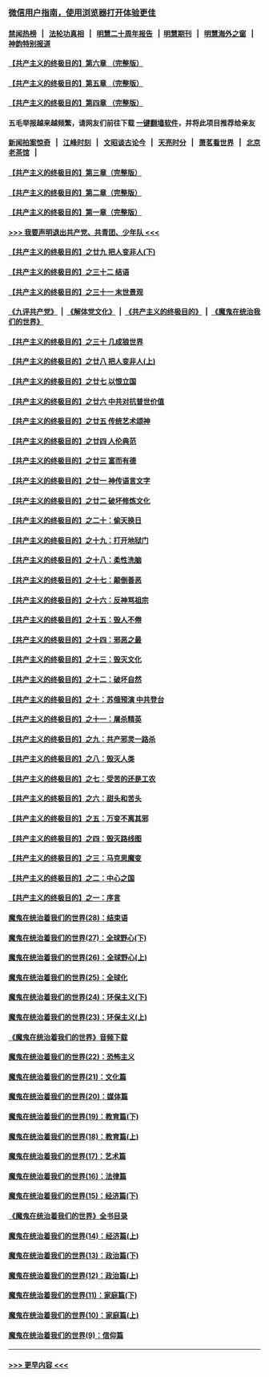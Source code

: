 ### [微信用户指南，使用浏览器打开体验更佳](https://github.com/gfw-breaker/banned-news1/blob/master/indexes/wechat-guide.md?t=0)
#### [禁闻热榜](热点新闻.md?t=0)  &nbsp;&nbsp;|&nbsp;&nbsp; [法轮功真相](https://github.com/gfw-breaker/truth/blob/master/README.md?t=0) &nbsp;&nbsp;|&nbsp;&nbsp; [明慧二十周年报告](https://github.com/gfw-breaker/mh-reports/blob/master/README.md?t=0) &nbsp;&nbsp;|&nbsp;&nbsp;[明慧期刊](https://github.com/gfw-breaker/mh-qikan) &nbsp;&nbsp;|&nbsp;&nbsp; [明慧海外之窗](https://github.com/gfw-breaker/mh-news/blob/master/README.md?t=0) &nbsp;&nbsp;|&nbsp;&nbsp; [神韵特别报道](https://github.com/gfw-breaker/mh-news/blob/master/shenyun.md?t=0)
#### [【共产主义的终极目的】第六章 （完整版）](../pages/nsc422/n11428913.md?t=02060322) 
#### [【共产主义的终极目的】第五章 （完整版）](../pages/nsc422/n11428912.md?t=02060322) 
#### [【共产主义的终极目的】第四章 （完整版）](../pages/nsc422/n11428907.md?t=02060322) 
#### 五毛举报越来越频繁，请网友们前往下载 [一键翻墙软件](https://github.com/gfw-breaker/ssr-accounts)，并将此项目推荐给亲友
#### [新闻拍案惊奇](https://github.com/gfw-breaker/banned-news1/blob/master/pages/link4.md) &nbsp;&nbsp;|&nbsp;&nbsp; [江峰时刻](https://github.com/gfw-breaker/banned-news1/blob/master/pages/link4.md) &nbsp;&nbsp;|&nbsp;&nbsp; [文昭谈古论今](https://github.com/gfw-breaker/banned-news1/blob/master/pages/link4.md) &nbsp;&nbsp;|&nbsp;&nbsp; [天亮时分](https://github.com/gfw-breaker/banned-news1/blob/master/pages/link4.md) &nbsp;&nbsp;|&nbsp;&nbsp; [萧茗看世界](https://github.com/gfw-breaker/banned-news1/blob/master/pages/link4.md) &nbsp;&nbsp;|&nbsp;&nbsp; [北京老茶馆](https://github.com/gfw-breaker/banned-news1/blob/master/pages/link4.md) &nbsp;&nbsp;|&nbsp;&nbsp; 
#### [【共产主义的终极目的】第三章（完整版）](../pages/nsc422/n11428848.md?t=02060322) 
#### [【共产主义的终极目的】第二章（完整版）](../pages/nsc422/n11428831.md?t=02060322) 
#### [【共产主义的终极目的】第一章（完整版）](../pages/nsc422/n11417651.md?t=02060322) 
#### [>>> 我要声明退出共产党、共青团、少年队 <<<](https://github.com/begood0513/goodnews/blob/master/quit/letter.md) 
#### [【共产主义的终极目的】之廿九 把人变非人(下)](../pages/nsc422/n11344140.md?t=02060322) 
#### [【共产主义的终极目的】之三十二 结语](../pages/nsc422/n11360535.md?t=02060322) 
#### [【共产主义的终极目的】之三十一 末世景观](../pages/nsc422/n11351129.md?t=02060322) 
#### [《九评共产党》](https://github.com/begood0513/9ping.md/blob/master/README.md) &nbsp;|&nbsp; [《解体党文化》](../../../../jtdwh.md/blob/master/README.md)  &nbsp;|&nbsp; [《共产主义的终极目的》](../../../../gczydzjmd.md/blob/master/README.md) &nbsp;|&nbsp; [《魔鬼在统治我们的世界》](../../../../mgztzwmdsj.md/blob/master/README.md) 
#### [【共产主义的终极目的】之三十 几成狼世界](../pages/nsc422/n11348280.md?t=02060322) 
#### [【共产主义的终极目的】之廿八 把人变非人(上)](../pages/nsc422/n11340492.md?t=02060322) 
#### [【共产主义的终极目的】之廿七 以恨立国](../pages/nsc422/n11336944.md?t=02060322) 
#### [【共产主义的终极目的】之廿六 中共对抗普世价值](../pages/nsc422/n11324785.md?t=02060322) 
#### [【共产主义的终极目的】之廿五 传统艺术颂神](../pages/nsc422/n11296396.md?t=02060322) 
#### [【共产主义的终极目的】之廿四 人伦典范](../pages/nsc422/n11296397.md?t=02060322) 
#### [【共产主义的终极目的】之廿三 富而有德](../pages/nsc422/n11283598.md?t=02060322) 
#### [【共产主义的终极目的】之廿一 神传语言文字](../pages/nsc422/n11263265.md?t=02060322) 
#### [【共产主义的终极目的】之廿二 破坏修炼文化](../pages/nsc422/n11245728.md?t=02060322) 
#### [【共产主义的终极目的】之二十：偷天换日](../pages/nsc422/n11238846.md?t=02060322) 
#### [【共产主义的终极目的】之十九：打开地狱门](../pages/nsc422/n11206376.md?t=02060322) 
#### [【共产主义的终极目的】之十八：柔性洗脑](../pages/nsc422/n11199994.md?t=02060322) 
#### [【共产主义的终极目的】之十七：颠倒善恶](../pages/nsc422/n11179782.md?t=02060322) 
#### [【共产主义的终极目的】之十六：反神骂祖宗](../pages/nsc422/n11166798.md?t=02060322) 
#### [【共产主义的终极目的】之十五：毁人不倦](../pages/nsc422/n11166792.md?t=02060322) 
#### [【共产主义的终极目的】之十四：邪恶之最](../pages/nsc422/n11150249.md?t=02060322) 
#### [【共产主义的终极目的】之十三：毁灭文化](../pages/nsc422/n11135227.md?t=02060322) 
#### [【共产主义的终极目的】之十二：破坏自然](../pages/nsc422/n11135214.md?t=02060322) 
#### [【共产主义的终极目的】之十：苏俄预演 中共登台](../pages/nsc422/n11118424.md?t=02060322) 
#### [【共产主义的终极目的】之十一：屠杀精英](../pages/nsc422/n11118442.md?t=02060322) 
#### [【共产主义的终极目的】之九：共产邪灵一路杀](../pages/nsc422/n11114139.md?t=02060322) 
#### [【共产主义的终极目的】之八：毁灭人类](../pages/nsc422/n11108503.md?t=02060322) 
#### [【共产主义的终极目的】之七：受苦的还是工农](../pages/nsc422/n11101809.md?t=02060322) 
#### [【共产主义的终极目的】之六：甜头和苦头](../pages/nsc422/n11096971.md?t=02060322) 
#### [【共产主义的终极目的】之五：万变不离其邪](../pages/nsc422/n11091285.md?t=02060322) 
#### [【共产主义的终极目的】之四：毁灭路线图](../pages/nsc422/n11086284.md?t=02060322) 
#### [【共产主义的终极目的】之三：马克思魔变](../pages/nsc422/n11061941.md?t=02060322) 
#### [【共产主义的终极目的】之二：中心之国](../pages/nsc422/n11047728.md?t=02060322) 
#### [【共产主义的终极目的】之一：序言](../pages/nsc422/n11086077.md?t=02060322) 
#### [魔鬼在统治着我们的世界(28)：结束语](../pages/nsc422/n10936246.md?t=02060322) 
#### [魔鬼在统治着我们的世界(27)：全球野心(下)](../pages/nsc422/n10928319.md?t=02060322) 
#### [魔鬼在统治着我们的世界(26)：全球野心(上)](../pages/nsc422/n10900318.md?t=02060322) 
#### [魔鬼在统治着我们的世界(25)：全球化](../pages/nsc422/n10788205.md?t=02060322) 
#### [魔鬼在统治着我们的世界(24)：环保主义(下)](../pages/nsc422/n10695307.md?t=02060322) 
#### [魔鬼在统治着我们的世界(23)：环保主义(上)](../pages/nsc422/n10688613.md?t=02060322) 
#### [《魔鬼在统治着我们的世界》音频下载](../pages/nsc422/n10635553.md?t=02060322) 
#### [魔鬼在统治着我们的世界(22)：恐怖主义](../pages/nsc422/n10614727.md?t=02060322) 
#### [魔鬼在统治着我们的世界(21)：文化篇](../pages/nsc422/n10597706.md?t=02060322) 
#### [魔鬼在统治着我们的世界(20)：媒体篇](../pages/nsc422/n10586579.md?t=02060322) 
#### [魔鬼在统治着我们的世界(19)：教育篇(下)](../pages/nsc422/n10564808.md?t=02060322) 
#### [魔鬼在统治着我们的世界(18)：教育篇(上)](../pages/nsc422/n10526970.md?t=02060322) 
#### [魔鬼在统治着我们的世界(17)：艺术篇](../pages/nsc422/n10499093.md?t=02060322) 
#### [魔鬼在统治着我们的世界(16)：法律篇](../pages/nsc422/n10485969.md?t=02060322) 
#### [魔鬼在统治着我们的世界(15)：经济篇(下)](../pages/nsc422/n10469975.md?t=02060322) 
#### [《魔鬼在统治着我们的世界》全书目录](../pages/nsc422/n10464261.md?t=02060322) 
#### [魔鬼在统治着我们的世界(14)：经济篇(上)](../pages/nsc422/n10457370.md?t=02060322) 
#### [魔鬼在统治着我们的世界(13)：政治篇(下)](../pages/nsc422/n10448270.md?t=02060322) 
#### [魔鬼在统治着我们的世界(12)：政治篇(上)](../pages/nsc422/n10444576.md?t=02060322) 
#### [魔鬼在统治着我们的世界(11)：家庭篇(下)](../pages/nsc422/n10440961.md?t=02060322) 
#### [魔鬼在统治着我们的世界(10)：家庭篇(上)](../pages/nsc422/n10435448.md?t=02060322) 
#### [魔鬼在统治着我们的世界(9)：信仰篇](../pages/nsc422/n10432159.md?t=02060322) 

----
#### [ >>> 更早内容 <<< ](../indexes/nsc422-earlier.md)
